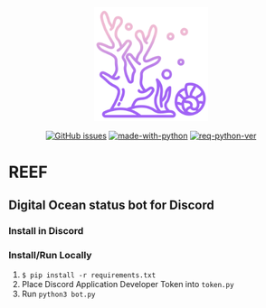 <p align="center"><img width=40% src="https://raw.githubusercontent.com/leblanck/reef/main/resources/reef.png"></p>

<div align="center">

<a href="">![GitHub issues](https://img.shields.io/github/issues-raw/leblanck/reef.svg)</a>
<a href="">![made-with-python](https://img.shields.io/badge/Made%20With-Python-yellow.svg)</a>
<a href="">![req-python-ver](https://img.shields.io/badge/python-v3.10-blue.svg)</a>

</div>

# REEF

## Digital Ocean status bot for Discord

### Install in Discord


### Install/Run Locally

1. `$ pip install -r requirements.txt`
2. Place Discord Application Developer Token into `token.py` 
3. Run `python3 bot.py`

